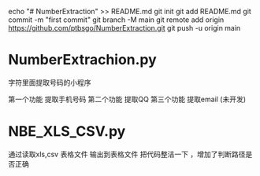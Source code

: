 echo "# NumberExtraction" >> README.md
git init
git add README.md
git commit -m "first commit"
git branch -M main
git remote add origin https://github.com/ptbsgo/NumberExtraction.git
git push -u origin main

# NumberExtrachion.py
字符里面提取号码的小程序

第一个功能 提取手机号码
第二个功能 提取QQ
第三个功能 提取email (未开发)

# NBE_XLS_CSV.py

通过读取xls,csv 表格文件 输出到表格文件
把代码整洁一下 ，增加了判断路径是否正确

#
